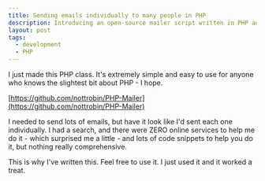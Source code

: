 ```yaml
---
title: Sending emails individually to many people in PHP
description: Introducing an open-source mailer script written in PHP and hosted on Github.
layout: post
tags:
  - development
  - PHP
---
```

 
I just made this PHP class. It's extremely simple and easy to use for
anyone who knows the slightest bit about PHP - I hope.

[https://github.com/nottrobin/PHP-Mailer](https://github.com/nottrobin/PHP-Mailer)

I needed to send lots of emails, but have it look like I'd sent each one
individually. I had a search, and there were ZERO online services to
help me do it - which surprised me a little - and lots of code snippets
to help you do it, but nothing really comprehensive.

This is why I've written this. Feel free to use it. I just used it and
it worked a treat.
